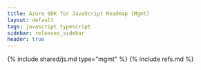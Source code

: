 ```yaml
---
title: Azure SDK for JavaScript Roadmap (Mgmt)
layout: default
tags: javascript typescript
sidebar: releases_sidebar
header: true
---
```

{% include shared/js.md type="mgmt" %}
{% include refs.md %}
